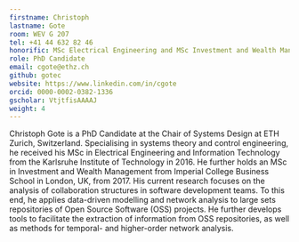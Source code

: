 ```yaml
---
firstname: Christoph
lastname: Gote
room: WEV G 207
tel: +41 44 632 82 46
honorific: MSc Electrical Engineering and MSc Investment and Wealth Management
role: PhD Candidate
email: cgote@ethz.ch
github: gotec
website: https://www.linkedin.com/in/cgote
orcid: 0000-0002-0382-1336
gscholar: VtjtfisAAAAJ
weight: 4
---
```


Christoph Gote is a PhD Candidate at the Chair of Systems Design at ETH Zurich, Switzerland. Specialising in systems theory and control engineering, he received his MSc in Electrical Engineering and Information Technology from the Karlsruhe Institute of Technology in 2016. He further holds an MSc in Investment and Wealth Management from Imperial College Business School in London, UK, from 2017. His current research focuses on the analysis of collaboration structures in software development teams. To this end, he applies data-driven modelling and network analysis to large sets repositories of Open Source Software (OSS) projects. He further develops tools to facilitate the extraction of information from OSS repositories, as well as methods for temporal- and higher-order network analysis.

